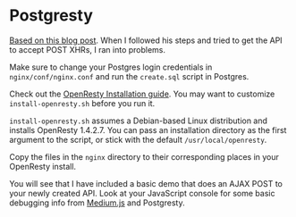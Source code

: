 Postgresty
===

[Based on this blog post](http://rny.io/nginx/postgresql/2013/07/26/simple-api-with-nginx-and-postgresql.html). When I followed his steps and tried to get the API to accept POST XHRs, I ran into problems.

Make sure to change your Postgres login credentials in `nginx/conf/nginx.conf` and run the `create.sql` script in Postgres. 

Check out the [OpenResty Installation guide](http://openresty.org/#Installation). You may want to customize `install-openresty.sh` before you run it.

`install-openresty.sh` assumes a Debian-based Linux distribution and installs OpenResty 1.4.2.7. You can pass an installation directory as the first argument to the script, or stick with the default `/usr/local/openresty`.

Copy the files in the `nginx` directory to their corresponding places in your OpenResty install.

You will see that I have included a basic demo that does an AJAX POST to your newly created API. Look at your JavaScript console for some basic debugging info from [Medium.js](http://jakiestfu.github.io/Medium.js/docs/) and Postgresty.
